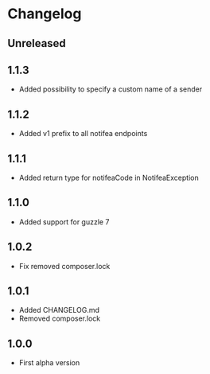 # Changelog

## Unreleased

## 1.1.3

- Added possibility to specify a custom name of a sender

## 1.1.2

- Added v1 prefix to all notifea endpoints

## 1.1.1

- Added return type for notifeaCode in NotifeaException

## 1.1.0

- Added support for guzzle 7

## 1.0.2

- Fix removed composer.lock

## 1.0.1

- Added CHANGELOG.md
- Removed composer.lock

## 1.0.0

- First alpha version
